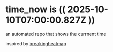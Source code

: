 # time_now is (( 2025-10-10T07:00:00.827Z ))

an automated repo that shows the currnent time

inspired by [breakingheatmap](https://github.com/breakingheatmap/breakingheatmap)